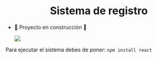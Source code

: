 <h1 align="center"> Sistema de registro </h1>

- :construction: Proyecto en construcción :construction:

   <p align="left">
   <img src="https://img.shields.io/badge/STATUS-EN%20DESAROLLO-green">
   </p>
  
Para ejecutar el sistema debes de poner: 
``` npm install react ```
